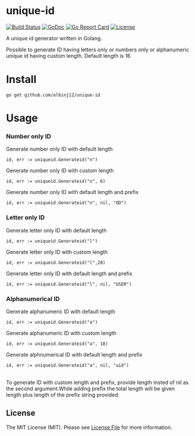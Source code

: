# unique-id

[![Build Status](https://github.com/albinj12/unique-id/workflows/Tests/badge.svg)](https://github.com/albinj12/unique-id/actions)
[![GoDoc](https://godoc.org/github.com/albinj12/unique-id?status.svg)](https://godoc.org/github.com/albinj12/unique-id)
[![Go Report Card](https://goreportcard.com/badge/github.com/albinj12/unique-id)](https://goreportcard.com/report/github.com/albinj12/unique-id)
[![License](https://img.shields.io/badge/license-MIT%20License-blue.svg)](LICENSE)


A unique id generator written in Golang.

Possible to generate ID having letters only or numbers only or alphanumeric unique id having custom length.
Default length is 16

# Install
```
go get github.com/albinj12/unique-id
```

# Usage
### Number only ID
Generate number only ID with default length
```
id, err := uniqueid.Generateid("n")
```

Generate number only ID with custom length
```
id, err := uniqueid.Generateid("n", 6)
```

Generate number only ID with default length and prefix
```
id, err := uniqueid.Generateid("n", nil, "OD")
```

### Letter only ID
Generate letter only ID with default length
```
id, err := uniqueid.Generateid("l")

```
Generate letter only ID with custom length
```
id, err := uniqueid.Generateid("l",20)
```

Generate letter only ID with default length and prefix
```
id, err := uniqueid.Generateid("l", nil, "USER")
```

### Alphanumerical ID
Generate alphanumeric ID with default length 
```
id, err := uniqueid.Generateid("a")
```

Generate alphanumeric ID with custom length 
```
id, err := uniqueid.Generateid("a", 18)
```

Generate alphnumerical ID with default length and prefix
```
id, err := uniqueid.Generateid("a", nil, "uid")
```
<br />
To generate ID with custom length and prefix, provide length insted of nil as the second argument.While adding prefix the total length will be given length plus length of the prefix string provided.


## License

The MIT License (MIT). Please see [License File](LICENSE) for more information.

